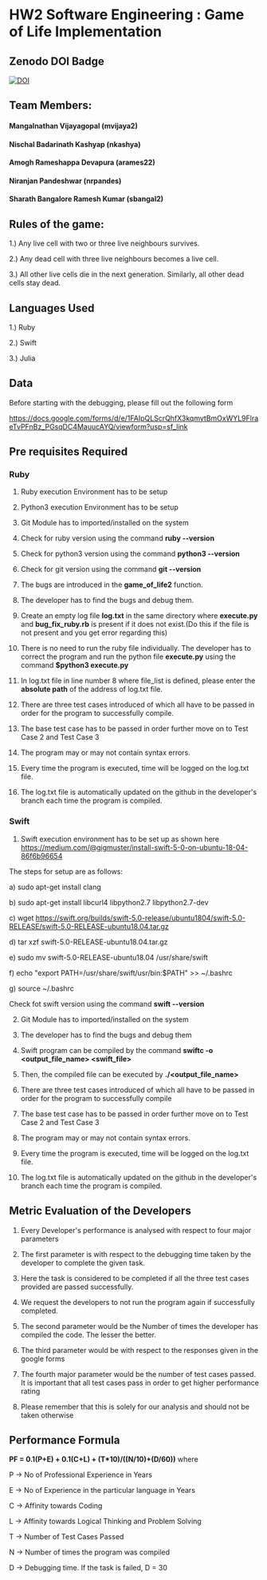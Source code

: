 # HW2 Software Engineering : Game of Life Implementation

## Zenodo DOI Badge
[![DOI](https://zenodo.org/badge/289782467.svg)](https://zenodo.org/badge/latestdoi/289782467)

## Team Members:

#### Mangalnathan Vijayagopal (mvijaya2)

#### Nischal Badarinath Kashyap (nkashya)

#### Amogh Rameshappa Devapura (arames22)

#### Niranjan Pandeshwar (nrpandes)

#### Sharath Bangalore Ramesh Kumar (sbangal2)

## Rules of the game:

1.) Any live cell with two or three live neighbours survives.

2.) Any dead cell with three live neighbours becomes a live cell.

3.) All other live cells die in the next generation. Similarly, all other dead cells stay dead.


## Languages Used

1.) Ruby


2.) Swift


3.) Julia

## Data 
Before starting with the debugging, please fill out the following form

https://docs.google.com/forms/d/e/1FAIpQLScrQhfX3kqmytBmOxWYL9FlraeTvPFnBz_PGsqDC4MauucAYQ/viewform?usp=sf_link

## Pre requisites Required 

### Ruby
1) Ruby execution Environment has to be setup
2) Python3 execution Environment has to be setup
3) Git Module has to imported/installed on the system
4) Check for ruby version using the command **ruby --version**
5) Check for python3 version using the command **python3 --version**
6) Check for git version using the command **git --version**


7) The bugs are introduced in the **game_of_life2** function.


8) The developer has to find the bugs and debug them.
9) Create an empty log file **log.txt** in the same directory where **execute.py** and **bug_fix_ruby.rb** is present if it does not exist.(Do this if the file is not present and you get error regarding this)
10) There is no need to run the ruby file individually. The developer has to correct the program and run the python file **execute.py** using the command **$python3 execute.py**
   
11) In log.txt file in line number 8 where file_list is defined, please enter the **absolute path** of the address of log.txt file.


12) There are three test cases introduced of which all have to be passed in order for the program to successfully compile.
13) The base test case has to be passed in order further move on to Test Case 2 and Test Case 3
14) The program may or may not contain syntax errors.
15) Every time the program is executed, time will be logged on the log.txt file.
16) The log.txt file is automatically updated on the github in the developer's branch each time the program is compiled.

### Swift
1) Swift execution environment has to be set up as shown here https://medium.com/@gigmuster/install-swift-5-0-on-ubuntu-18-04-86f6b96654

The steps for setup are as follows:

a) sudo apt-get install clang

b) sudo apt-get install libcurl4 libpython2.7 libpython2.7-dev

c) wget https://swift.org/builds/swift-5.0-release/ubuntu1804/swift-5.0-RELEASE/swift-5.0-RELEASE-ubuntu18.04.tar.gz

d) tar xzf swift-5.0-RELEASE-ubuntu18.04.tar.gz

e) sudo mv swift-5.0-RELEASE-ubuntu18.04 /usr/share/swift

f) echo "export PATH=/usr/share/swift/usr/bin:$PATH" >> ~/.bashrc

g) source  ~/.bashrc

Check fot swift version using the command **swift --version**

2) Git Module has to imported/installed on the system

3) The developer has to find the bugs and debug them

4) Swift program can be compiled by the command **swiftc -o <output_file_name> <swift_file>**

5) Then, the compiled file can be executed by **./<output_file_name>**

6) There are three test cases introduced of which all have to be passed in order for the program to successfully compile


7) The base test case has to be passed in order further move on to Test Case 2 and Test Case 3


8) The program may or may not contain syntax errors.


9) Every time the program is executed, time will be logged on the log.txt file.


10) The log.txt file is automatically updated on the github in the developer's branch each time the program is compiled.


## Metric Evaluation of the Developers

1) Every Developer's performance is analysed with respect to four major parameters

2) The first parameter is with respect to the debugging time taken by the developer to complete the given task.

3) Here the task is considered to be completed if all the three test cases provided are passed successfully.

4) We request the developers to not run the program again if successfully completed.

5) The second parameter would be the Number of times the developer has compiled the code. The lesser the better.

6) The third parameter would be with respect to the responses given in the google forms

7) The fourth major parameter would be the number of test cases passed. It is important that all test cases pass in order to get higher performance rating

8) Please remember that this is solely for our analysis and should not be taken otherwise

## Performance Formula

**PF = 0.1(P+E) + 0.1(C+L) + (T*10)/((N/10)+(D/60))**
where

P -> No of Professional Experience in Years

E -> No of Experience in the particular language in Years

C -> Affinity towards Coding

L -> Affinity towards Logical Thinking and Problem Solving

T -> Number of Test Cases Passed

N -> Number of times the program was compiled

D -> Debugging time. If the task is failed, D = 30

